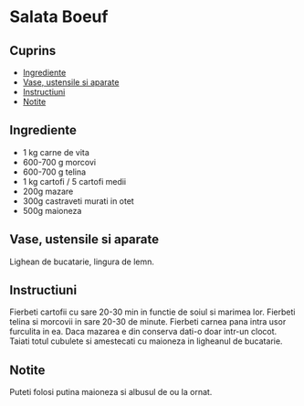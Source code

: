 <!-- omit in toc -->
# Salata Boeuf

<!-- omit in toc -->
## Cuprins

- [Ingrediente](#ingrediente)
- [Vase, ustensile si aparate](#vase-ustensile-si-aparate)
- [Instructiuni](#instructiuni)
- [Notite](#notite)

## Ingrediente

- 1 kg carne de vita
- 600-700 g morcovi
- 600-700 g telina
- 1 kg cartofi / 5 cartofi medii
- 200g mazare
- 300g castraveti murati in otet
- 500g maioneza

## Vase, ustensile si aparate

Lighean de bucatarie, lingura de lemn.

## Instructiuni

Fierbeti cartofii cu sare 20-30 min in functie de soiul si marimea lor.
Fierbeti telina si morcovii in sare 20-30 de minute.
Fierbeti carnea pana intra usor furculita in ea.
Daca mazarea e din conserva dati-o doar intr-un clocot.
Taiati totul cubulete si amestecati cu maioneza in ligheanul de bucatarie.

## Notite

Puteti folosi putina maioneza si albusul de ou la ornat.
